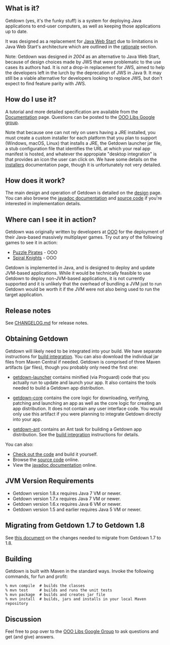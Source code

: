 ## What is it?

Getdown (yes, it's the funky stuff) is a system for deploying Java applications to end-user
computers, as well as keeping those applications up to date.

It was designed as a replacement for [Java Web Start](http://java.sun.com/products/javawebstart/)
due to limitations in Java Web Start's architecture which are outlined in the
[rationale](https://github.com/threerings/getdown/wiki/Rationale) section.

Note: Getdown was designed *in 2004* as an alternative to Java Web Start, because of design choices
made by JWS that were problematic to the use cases its authors had. It is _not_ a drop-in
replacement for JWS, aimed to help the developers left in the lurch by the deprecation of JWS in
Java 9. It may still be a viable alternative for developers looking to replace JWS, but don't
expect to find feature parity with JWS.

## How do I use it?

A tutorial and more detailed specification are available from the [Documentation] page. Questions
can be posted to the [OOO Libs Google group].

Note that because one can not rely on users having a JRE installed, you must create a custom
installer for each platform that you plan to support (Windows, macOS, Linux) that installs a JRE,
the Getdown launcher jar file, a stub configuration file that identifies the URL at which your real
app manifest is hosted, and whatever the appropiate "desktop integration" is that provides an icon
the user can click on. We have some details on the
[installers](https://github.com/threerings/getdown/wiki/Installers) documentation page, though it
is unfortunately not very detailed.

## How does it work?

The main design and operation of Getdown is detailed on the
[design](https://github.com/threerings/getdown/wiki/Design) page. You can also browse the
[javadoc documentation] and [source code] if you're interested in implementation details.

## Where can I see it in action?

Getdown was originally written by developers at [OOO] for the deployment of their Java-based
massively multiplayer games. Try out any of the following games to see it in action:

  * [Puzzle Pirates](https://www.puzzlepirates.com/) - OOO
  * [Spiral Knights](https://www.spiralknights.com/) - OOO

Getdown is implemented in Java, and is designed to deploy and update JVM-based applications. While
it would be technically feasible to use Getdown to deploy non-JVM-based applications, it is not
currently supported and it is unlikely that the overhead of bundling a JVM just to run Getdown
would be worth it if the JVM were not also being used to run the target application.

## Release notes

See [CHANGELOG.md](CHANGELOG.md) for release notes.

## Obtaining Getdown

Getdown will likely need to be integrated into your build. We have separate instructions for
[build integration]. You can also download the individual jar files from Maven Central if needed.
Getdown is comprised of three Maven artifacts (jar files), though you probably only need the first
one:

  * [getdown-launcher](http://repo2.maven.org/maven2/com/threerings/getdown/getdown-launcher)
    contains minified (via Proguard) code that you actually run to update and launch your app. It
    also contains the tools needed to build a Getdown app distribution.

  * [getdown-core](http://repo2.maven.org/maven2/com/threerings/getdown/getdown-core) contains the
    core logic for downloading, verifying, patching and launching an app as well as the core logic
    for creating an app distribution. It does not contain any user interface code. You would only
    use this artifact if you were planning to integrate Getdown directly into your app.

  * [getdown-ant](http://repo2.maven.org/maven2/com/threerings/getdown/getdown-ant) contains an Ant
    task for building a Getdown app distribution. See the [build integration] instructions for
    details.

You can also:

  * [Check out the code](https://github.com/threerings/getdown) and build it yourself.
  * Browse the [source code] online.
  * View the [javadoc documentation] online.

## JVM Version Requirements

  * Getdown version 1.8.x requires Java 7 VM or newer.
  * Getdown version 1.7.x requires Java 7 VM or newer.
  * Getdown version 1.6.x requires Java 6 VM or newer.
  * Getdown version 1.5 and earlier requires Java 5 VM or newer.

## Migrating from Getdown 1.7 to Getdown 1.8

See [this document](https://github.com/threerings/getdown/wiki/Migrate17to18) on the changes needed
to migrate from Getdown 1.7 to 1.8.

## Building

Getdown is built with Maven in the standard ways. Invoke the following commands, for fun and
profit:

```
% mvn compile  # builds the classes
% mvn test     # builds and runs the unit tests
% mvn package  # builds and creates jar file
% mvn install  # builds, jars and installs in your local Maven repository
```

## Discussion

Feel free to pop over to the [OOO Libs Google Group] to ask questions and get (and give) answers.

[Documentation]: https://github.com/threerings/getdown/wiki
[OOO Libs Google group]: http://groups.google.com/group/ooo-libs
[source code]: https://github.com/threerings/getdown/tree/master/src/main/java/com/threerings/getdown/launcher
[javadoc documentation]: https://threerings.github.com/getdown/apidocs/
[OOO]: https://en.wikipedia.org/wiki/Three_Rings_Design
[build integration]: https://github.com/threerings/getdown/wiki/Build-Integration
